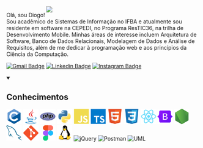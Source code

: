 <section>
  <img src="https://github-readme-stats.vercel.app/api?username=diogomasc&theme=dark" min-width="400px" max-width="400px" width="400px" align="right" />
</section>

<section align="left">
    <p>
Olá, sou Diogo! Sou acadêmico de Sistemas de Informação no IFBA e atualmente sou residente em software na CEPEDI, no Programa ResTIC36, na trilha de Desenvolvimento Mobile. Minhas áreas de interesse incluem Arquitetura de Software, Banco de Dados Relacionais, Modelagem de Dados e Análise de Requisitos, além de me dedicar à programação web e aos princípios da Ciência da Computação.
    </p>
</section>

[![Gmail Badge](https://img.shields.io/badge/-diogomascarenhas0574@gmail.com-D14836?style=flat-square&labelColor=D14836&logo=Gmail&logoColor=white&link=mailto:diogomascarenhas0574@gmail.com)](mailto:diogomascarenhas0574@gmail.com) 
[![Linkedin Badge](https://img.shields.io/badge/-Diogo%20Mascarenhas-0077B5?style=flat-square&logo=Linkedin&logoColor=white&link=https://www.linkedin.com/in/diogomasc)](https://www.linkedin.com/in/diogomasc) 
[![Instagram Badge](https://img.shields.io/badge/-@_dmasc-E4405F?style=flat-square&logo=Instagram&logoColor=white&link=https://www.instagram.com/_dmasc/)](https://www.instagram.com/_dmasc/)

<details open>
  <summary>
    <h2>Conhecimentos</h2>
  </summary>
  <div>
    <img width="40" src="https://raw.githubusercontent.com/devicons/devicon/master/icons/c/c-original.svg" alt="C" title="C"/>
    <img width="40" src="https://raw.githubusercontent.com/devicons/devicon/master/icons/java/java-original.svg" alt="Java" title="Java"/>
    <img width="40" src="https://raw.githubusercontent.com/devicons/devicon/master/icons/php/php-original.svg" alt="PHP" title="PHP"/>
    <img width="40" src="https://raw.githubusercontent.com/devicons/devicon/master/icons/python/python-original.svg" alt="Python" title="Python"/>
    <img width="40" src="https://raw.githubusercontent.com/devicons/devicon/master/icons/javascript/javascript-plain.svg" alt="JavaScript" title="JavaScript"/>
    <img width="40" src="https://raw.githubusercontent.com/devicons/devicon/master/icons/typescript/typescript-plain.svg" alt="TypeScript" title="TypeScript"/>
    <img width="40" src="https://raw.githubusercontent.com/devicons/devicon/master/icons/html5/html5-original.svg" alt="HTML" title="HTML"/>
    <img width="40" src="https://raw.githubusercontent.com/devicons/devicon/master/icons/css3/css3-original.svg" alt="CSS" title="CSS"/>
    <img width="40" src="https://raw.githubusercontent.com/devicons/devicon/master/icons/react/react-original.svg" alt="React" title="React"/>
    <img width="40" src="https://raw.githubusercontent.com/devicons/devicon/master/icons/bootstrap/bootstrap-original.svg" alt="Bootstrap" title="Bootstrap"/>
    <img width="40" src="https://raw.githubusercontent.com/devicons/devicon/master/icons/nodejs/nodejs-original.svg" alt="Node.js" title="Node.js"/>
    <img width="40" src="https://raw.githubusercontent.com/devicons/devicon/master/icons/mysql/mysql-original.svg" alt="MySQL" title="MySQL"/>
    <img width="40" src="https://raw.githubusercontent.com/devicons/devicon/master/icons/git/git-original.svg" alt="Git" title="Git"/>
    <img width="40" src="https://raw.githubusercontent.com/devicons/devicon/master/icons/figma/figma-original.svg" alt="Figma" title="Figma"/>
    <img width="40" src="https://raw.githubusercontent.com/devicons/devicon/master/icons/linux/linux-original.svg" alt="Linux" title="Linux"/> 
    <img width="40" src="https://cdn.jsdelivr.net/gh/devicons/devicon@latest/icons/jquery/jquery-original.svg" alt="jQuery" title="jQuery" />
    <img width="40" src="https://cdn.jsdelivr.net/gh/devicons/devicon@latest/icons/postman/postman-original.svg" alt="Postman" title="Postman" />
    <img width="40" src="https://cdn.jsdelivr.net/gh/devicons/devicon@latest/icons/unifiedmodelinglanguage/unifiedmodelinglanguage-original.svg" alt="UML" title="UML" />
  </div>
</details>
